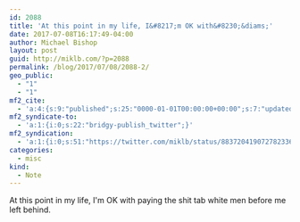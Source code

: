 ```yaml
---
id: 2088
title: 'At this point in my life, I&#8217;m OK with&#8230;&diams;'
date: 2017-07-08T16:17:49-04:00
author: Michael Bishop
layout: post
guid: http://miklb.com/?p=2088
permalink: /blog/2017/07/08/2088-2/
geo_public:
  - "1"
  - "1"
mf2_cite:
  - 'a:4:{s:9:"published";s:25:"0000-01-01T00:00:00+00:00";s:7:"updated";s:25:"0000-01-01T00:00:00+00:00";s:8:"category";a:1:{i:0;s:0:"";}s:6:"author";a:0:{}}'
mf2_syndicate-to:
  - 'a:1:{i:0;s:22:"bridgy-publish_twitter";}'
mf2_syndication:
  - 'a:1:{i:0;s:51:"https://twitter.com/miklb/status/883720419072782336";}'
categories:
  - misc
kind:
  - Note
---
```

At this point in my life, I'm OK with paying the shit tab white men before me left behind. 